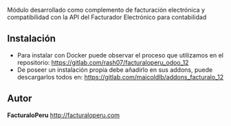 Módulo desarrollado como complemento de facturación electrónica y compatibilidad con la API del Facturador Electrónico para contabilidad


Instalación
-----------

* Para instalar con Docker puede observar el proceso que utilizamos en el repositorio: https://gitlab.com/rash07/facturaloperu_odoo_12
* De poseer un instalación propia debe añadirlo en sus addons, puede descargarlos todos en: https://gitlab.com/maicoldlb/addons_facturalo_12

Autor
-----

**FacturaloPeru** http://facturaloperu.com
